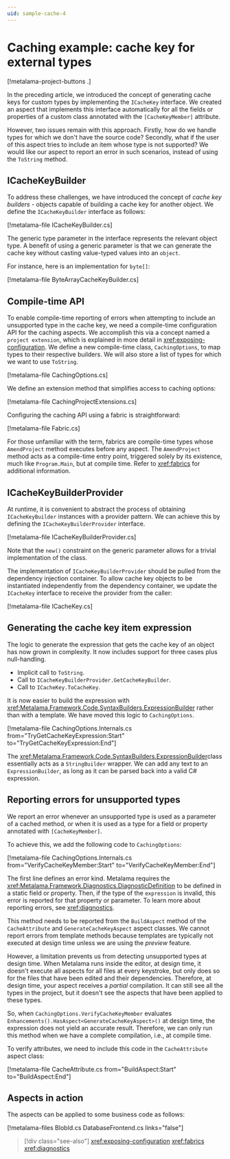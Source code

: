 ```yaml
---
uid: sample-cache-4
---
```


# Caching example: cache key for external types

[!metalama-project-buttons .]

In the preceding article, we introduced the concept of generating cache keys for custom types by implementing the `ICacheKey` interface. We created an aspect that implements this interface automatically for all the fields or properties of a custom class annotated with the `[CacheKeyMember]` attribute.

However, two issues remain with this approach. Firstly, how do we handle types for which we don't have the source code? Secondly, what if the user of this aspect tries to include an item whose type is not supported? We would like our aspect to report an error in such scenarios, instead of using the `ToString` method.

## ICacheKeyBuilder

To address these challenges, we have introduced the concept of _cache key builders_ - objects capable of building a cache key for another object. We define the `ICacheKeyBuilder` interface as follows: 

[!metalama-file ICacheKeyBuilder.cs]


The generic type parameter in the interface represents the relevant object type. A benefit of using a generic parameter is that we can generate the cache key without casting value-typed values into an `object`.

For instance, here is an implementation for `byte[]`:

[!metalama-file ByteArrayCacheKeyBuilder.cs]

## Compile-time API

To enable compile-time reporting of errors when attempting to include an unsupported type in the cache key, we need a compile-time configuration API for the caching aspects. We accomplish this via a concept named a `project extension`, which is explained in more detail in <xref:exposing-configuration>. We define a new compile-time class, `CachingOptions`, to map types to their respective builders. We will also store a list of types for which we want to use `ToString`.

[!metalama-file CachingOptions.cs]

We define an extension method that simplifies access to caching options:

[!metalama-file CachingProjectExtensions.cs]

Configuring the caching API using a fabric is straightforward:

[!metalama-file Fabric.cs]

For those unfamiliar with the term, fabrics are compile-time types whose `AmendProject` method executes before any aspect. The `AmendProject` method acts as a compile-time entry point, triggered solely by its existence, much like `Program.Main`, but at compile time. Refer to <xref:fabrics> for additional information.

## ICacheKeyBuilderProvider

At runtime, it is convenient to abstract the process of obtaining `ICacheKeyBuilder` instances with a provider pattern. We can achieve this by defining the `ICacheKeyBuilderProvider` interface.

[!metalama-file ICacheKeyBuilderProvider.cs]

Note that the `new()` constraint on the generic parameter allows for a trivial implementation of the class.

The implementation of `ICacheKeyBuilderProvider` should be pulled from the dependency injection container. To allow cache key objects to be instantiated independently from the dependency container, we update the `ICacheKey` interface to receive the provider from the caller:

[!metalama-file ICacheKey.cs]

## Generating the cache key item expression

The logic to generate the expression that gets the cache key of an object has now grown in complexity.  It now includes support for three cases plus null-handling.

* Implicit call to `ToString`.
* Call to `ICacheKeyBuilderProvider.GetCacheKeyBuilder`.
* Call to `ICacheKey.ToCacheKey`.

It is now easier to build the expression with <xref:Metalama.Framework.Code.SyntaxBuilders.ExpressionBuilder> rather than with a template. We have moved this logic to `CachingOptions`.

[!metalama-file CachingOptions.Internals.cs from="TryGetCacheKeyExpression:Start" to="TryGetCacheKeyExpression:End"]

The <xref:Metalama.Framework.Code.SyntaxBuilders.ExpressionBuilder>class essentially acts as a `StringBuilder` wrapper. We can add any text to an `ExpressionBuilder`, as long as it can be parsed back into a valid C# expression.

## Reporting errors for unsupported types

We report an error whenever an unsupported type is used as a parameter of a cached method, or when it is used as a type for a field or property annotated with `[CacheKeyMember]`.

To achieve this, we add the following code to `CachingOptions`:


[!metalama-file CachingOptions.Internals.cs from="VerifyCacheKeyMember:Start" to="VerifyCacheKeyMember:End"]



The first line defines an error kind. Metalama requires the <xref:Metalama.Framework.Diagnostics.DiagnosticDefinition> to be defined in a static field or property. Then, if the type of the `expression` is invalid, this error is reported for that property or parameter. To learn more about reporting errors, see <xref:diagnostics>.

This method needs to be reported from the `BuildAspect` method of the `CacheAttribute` and `GenerateCacheKeyAspect` aspect classes. We cannot report errors from template methods because templates are typically not executed at design time unless we are using the _preview_ feature.

However, a limitation prevents us from detecting unsupported types at design time. When Metalama runs inside the editor, at design time, it doesn't execute all aspects for all files at every keystroke, but only does so for the files that have been edited and their dependencies. Therefore, at design time, your aspect receives a _partial_ compilation. It can still see all the types in the project, but it doesn't see the aspects that have been applied to these types.

So, when `CachingOptions.VerifyCacheKeyMember` evaluates `Enhancements().HasAspect<GenerateCacheKeyAspect>()` at design time, the expression does not yield an accurate result. Therefore, we can only run this method when we have a complete compilation, i.e., at compile time.

To verify attributes, we need to include this code in the `CacheAttribute` aspect class:

[!metalama-file CacheAttribute.cs from="BuildAspect:Start" to="BuildAspect:End"]


## Aspects in action

The aspects can be applied to some business code as follows:

[!metalama-files BlobId.cs DatabaseFrontend.cs links="false"]
> [!div class="see-also"]
> <xref:exposing-configuration>
> <xref:fabrics>
> <xref:diagnostics>
